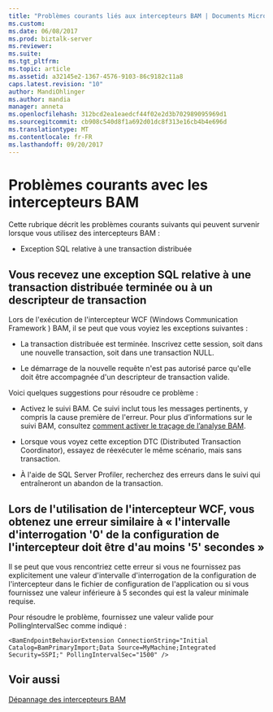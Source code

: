 ```yaml
---
title: "Problèmes courants liés aux intercepteurs BAM | Documents Microsoft"
ms.custom: 
ms.date: 06/08/2017
ms.prod: biztalk-server
ms.reviewer: 
ms.suite: 
ms.tgt_pltfrm: 
ms.topic: article
ms.assetid: a32145e2-1367-4576-9103-86c9182c11a8
caps.latest.revision: "10"
author: MandiOhlinger
ms.author: mandia
manager: anneta
ms.openlocfilehash: 312bcd2ea1eaedcf44f02e2d3b702989095969d1
ms.sourcegitcommit: cb908c540d8f1a692d01dc8f313e16cb4b4e696d
ms.translationtype: MT
ms.contentlocale: fr-FR
ms.lasthandoff: 09/20/2017
---
```

# <a name="common-issues-with-the-bam-interceptors"></a>Problèmes courants avec les intercepteurs BAM
Cette rubrique décrit les problèmes courants suivants qui peuvent survenir lorsque vous utilisez des intercepteurs BAM :  
  
-   Exception SQL relative à une transaction distribuée  
  
## <a name="you-receive-a-sql-exception-concerning-a-completed-distributed-transaction-or-a-transaction-descriptor"></a>Vous recevez une exception SQL relative à une transaction distribuée terminée ou à un descripteur de transaction  
 Lors de l'exécution de l'intercepteur WCF (Windows Communication Framework ) BAM, il se peut que vous voyiez les exceptions suivantes :  
  
-   La transaction distribuée est terminée. Inscrivez cette session, soit dans une nouvelle transaction, soit dans une transaction NULL.  
  
-   Le démarrage de la nouvelle requête n'est pas autorisé parce qu'elle doit être accompagnée d'un descripteur de transaction valide.  
  
 Voici quelques suggestions pour résoudre ce problème :  
  
-   Activez le suivi BAM. Ce suivi inclut tous les messages pertinents, y compris la cause première de l'erreur. Pour plus d’informations sur le suivi BAM, consultez [comment activer le traçage de l’analyse BAM](../core/how-to-enable-tracing-in-bam.md).  
  
-   Lorsque vous voyez cette exception DTC (Distributed Transaction Coordinator), essayez de réexécuter le même scénario, mais sans transaction.  
  
-   À l'aide de SQL Server Profiler, recherchez des erreurs dans le suivi qui entraîneront un abandon de la transaction.  
  
## <a name="you-receive-an-error-similar-to-interceptor-configuration-polling-interval-0-must-be-at-least-5-seconds-when-using-the-wcf-interceptor"></a>Lors de l'utilisation de l'intercepteur WCF, vous obtenez une erreur similaire à « l'intervalle d'interrogation '0' de la configuration de l'intercepteur doit être d'au moins '5' secondes »  
 Il se peut que vous rencontriez cette erreur si vous ne fournissez pas explicitement une valeur d'intervalle d'interrogation de la configuration de l'intercepteur dans le fichier de configuration de l'application ou si vous fournissez une valeur inférieure à 5 secondes qui est la valeur minimale requise.  
  
 Pour résoudre le problème, fournissez une valeur valide pour PollingIntervalSec comme indiqué :  
  
```  
<BamEndpointBehaviorExtension ConnectionString="Initial Catalog=BamPrimaryImport;Data Source=MyMachine;Integrated Security=SSPI;" PollingIntervalSec="1500" />  
```  
  
## <a name="see-also"></a>Voir aussi  
 [Dépannage des intercepteurs BAM](../core/troubleshooting-bam-interceptors.md)